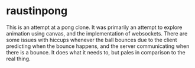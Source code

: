 # raustinpong
This is an attempt at a pong clone. It was primarily an attempt to explore animation using canvas, and the implementation of websockets. There are some issues with hiccups whenever the ball bounces due to the client predicting when the bounce happens, and the server communicating when there is a bounce. It does what it needs to, but pales in comparison to the real thing.
